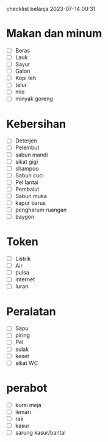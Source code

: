 checklist belanja 2023-07-14 00:31

# Makan dan minum
- [ ] Beras
- [ ] Lauk
- [ ] Sayur
- [ ] Galon
- [ ] Kopi teh
- [ ] telur
- [ ] mie
- [ ] minyak goreng

# Kebersihan
- [ ] Deterjen
- [ ] Pelembut
- [ ] sabun mandi
- [ ] sikat gigi
- [ ] shampoo
- [ ] Sabun cuci
- [ ] Pel lantai
- [ ] Pembalut
- [ ] Sabun muka
- [ ] kapur barus
- [ ] pengharum ruangan
- [ ] baygon

# Token
- [ ] Listrik
- [ ] Air
- [ ] pulsa
- [ ] internet
- [ ] Iuran

# Peralatan
- [ ] Sapu
- [ ] piring
- [ ] Pel
- [ ] sulak
- [ ] keset
- [ ] sikat WC

# perabot
- [ ] kursi meja
- [ ] lemari
- [ ] rak
- [ ] kasur
- [ ] sarung kasur/bantal
